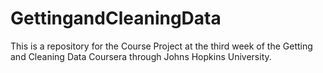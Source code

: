 # GettingandCleaningData
This is a repository for the Course Project at the third week of the Getting and Cleaning Data Coursera through Johns Hopkins University. 
